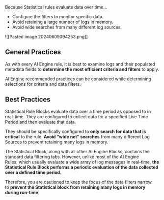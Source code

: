 
Because Statistical rules evaluate data over time...

- Configure the filters to monitor specific data. 
- Avoid retaining a large number of logs in memory.
- Avoid wide searches from many different log sources.

![[Pasted image 20240609094253.png]]


## General Practices

As with every AI Engine rule, it is best to examine logs and their populated metadata fields to **determine the most efficient criteria and filters** to apply.

AI Engine recommended practices can be considered while determining selections for criteria and data filters.


## Best Practices

Statistical Rule Blocks evaluate data over a time period as opposed to in real-time. They are configured to collect data for a specified Live Time Period and then evaluate that data.

They should be specifically configured to **only search for data that is critical** to the rule. **Avoid “wide net” searches** from many different Log Sources to prevent retaining many logs in memory.

The Statistical Block, along with all other AI Engine Blocks, contains the standard data filtering tabs. However, unlike most of the AI Engine Rules, which usually evaluate a wide array of log messages in real-time, **the Statistical Rule Block performs a periodic evaluation of the data collected over a defined time period**. 

Therefore, you are cautioned to keep the focus of the data filters narrow to **prevent the Statistical block from retaining many logs in memory during run-time**.

